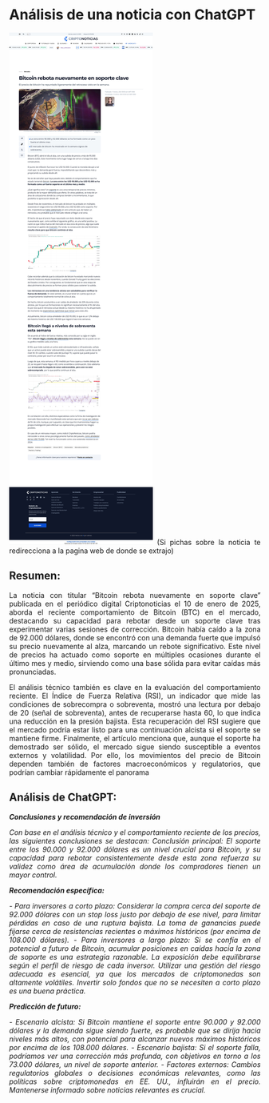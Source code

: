 <div align="justify">

  
# Análisis de una noticia con ChatGPT

[![alt text 1](https://github.com/franmandres/GPT-for-trading-analysis/blob/main/imagenes/noticia/noticiacompleta.jpg "Overview")](https://www.criptonoticias.com/mercados/bitcoin-rebota-nuevamente-soporte-clave-precio/)
(Si pichas sobre la noticia te redirecciona a la pagina web de donde se extrajo)


## Resumen:
La noticia con titular “Bitcoin rebota nuevamente en soporte clave” publicada en el periódico digital Criptonoticias el 10 de enero de 2025, aborda el reciente comportamiento de Bitcoin (BTC) en el mercado, destacando su capacidad para rebotar desde un soporte clave tras experimentar varias sesiones de corrección. Bitcoin había caído a la zona de 92.000 dólares, donde se encontró con una demanda fuerte que impulsó su precio nuevamente al alza, marcando un rebote significativo. Este nivel de precios ha actuado como soporte en múltiples ocasiones durante el último mes y medio, sirviendo como una base sólida para evitar caídas más pronunciadas.

El análisis técnico también es clave en la evaluación del comportamiento reciente. El Índice de Fuerza Relativa (RSI), un indicador que mide las condiciones de sobrecompra o sobreventa, mostró una lectura por debajo de 20 (señal de sobreventa), antes de recuperarse hasta 60, lo que indica una reducción en la presión bajista. Esta recuperación del RSI sugiere que el mercado podría estar listo para una continuación alcista si el soporte se mantiene firme.
Finalmente, el artículo menciona que, aunque el soporte ha demostrado ser sólido, el mercado sigue siendo susceptible a eventos externos y volatilidad. Por ello, los movimientos del precio de Bitcoin dependen también de factores macroeconómicos y regulatorios, que podrían cambiar rápidamente el panorama


## Análisis de ChatGPT:

***Conclusiones y recomendación de inversión***

*Con base en el análisis técnico y el comportamiento reciente de los precios, las siguientes conclusiones se destacan:
Conclusión principal: El soporte entre los 90.000 y 92.000 dólares es un nivel crucial para Bitcoin, y su capacidad para rebotar consistentemente desde esta zona refuerza su validez como área de acumulación donde los compradores tienen un mayor control.*

***Recomendación específica:***

*-	Para inversores a corto plazo: Considerar la compra cerca del soporte de 92.000 dólares con un stop loss justo por debajo de ese nivel, para limitar pérdidas en caso de una ruptura bajista. La toma de ganancias puede fijarse cerca de resistencias recientes o máximos históricos (por encima de 108.000 dólares).*
*- Para inversores a largo plazo: Si se confía en el potencial a futuro de Bitcoin, acumular posiciones en caídas hacia la zona de soporte es una estrategia razonable. La exposición debe equilibrarse según el perfil de riesgo de cada inversor.
Utilizar una gestión del riesgo adecuada es esencial, ya que los mercados de criptomonedas son altamente volátiles. Invertir solo fondos que no se necesiten a corto plazo es una buena práctica.*

***Predicción de futuro:***

*-	Escenario alcista: Si Bitcoin mantiene el soporte entre 90.000 y 92.000 dólares y la demanda sigue siendo fuerte, es probable que se dirija hacia niveles más altos, con potencial para alcanzar nuevos máximos históricos por encima de los 108.000 dólares.*
*-	Escenario bajista: Si el soporte falla, podríamos ver una corrección más profunda, con objetivos en torno a los 73.000 dólares, un nivel de soporte anterior.*
*-	Factores externos: Cambios regulatorios globales o decisiones económicas relevantes, como las políticas sobre criptomonedas en EE. UU., influirán en el precio. Mantenerse informado sobre noticias relevantes es crucial.*

